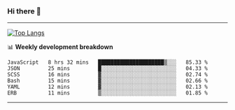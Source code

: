 ### Hi there 👋

-------
[![Top Langs](https://github-readme-stats.vercel.app/api/top-langs/?username=ashish-r)](https://github.com/anuraghazra/github-readme-stats)

📊 **Weekly development breakdown**
<!--START_SECTION:waka-->

```text
JavaScript   8 hrs 32 mins   █████████████████████▒░░░   85.33 %
JSON         25 mins         █░░░░░░░░░░░░░░░░░░░░░░░░   04.33 %
SCSS         16 mins         ▓░░░░░░░░░░░░░░░░░░░░░░░░   02.74 %
Bash         15 mins         ▓░░░░░░░░░░░░░░░░░░░░░░░░   02.66 %
YAML         12 mins         ▓░░░░░░░░░░░░░░░░░░░░░░░░   02.13 %
ERB          11 mins         ▒░░░░░░░░░░░░░░░░░░░░░░░░   01.85 %
```

<!--END_SECTION:waka-->
-------

<!--
**ashish-r/ashish-r** is a ✨ _special_ ✨ repository because its `README.md` (this file) appears on your GitHub profile.

Here are some ideas to get you started:

- 🔭 I’m currently working on ...
- 🌱 I’m currently learning ...
- 👯 I’m looking to collaborate on ...
- 🤔 I’m looking for help with ...
- 💬 Ask me about ...
- 📫 How to reach me: ...
- 😄 Pronouns: ...
- ⚡ Fun fact: ...
-->
